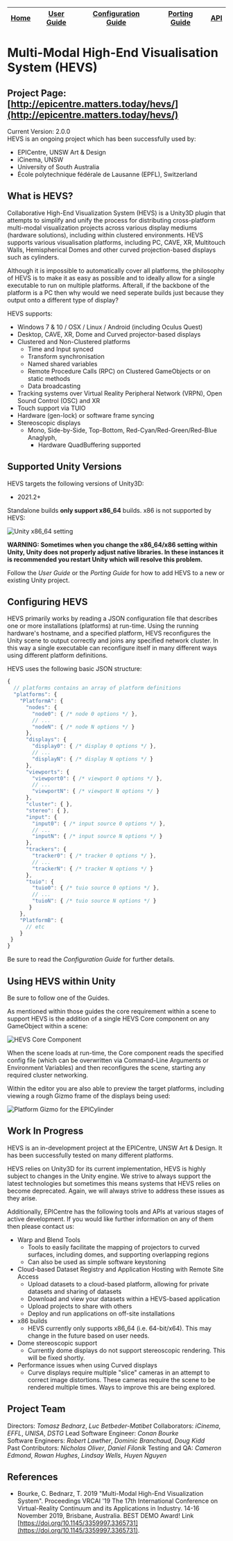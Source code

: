 | [Home](https://github.com/EPICentreUNSW/hevs/) | [User Guide](Documentation~/UserGuide.md) | [Configuration Guide](Documentation~/ConfigGuide.md) | [Porting Guide](Documentation~/PortingGuide.md) | [API](Documentation~/API.md) |
|-|-|-|-|-|
# Multi-Modal High-End Visualisation System (HEVS)
## Project Page: [http://epicentre.matters.today/hevs/](http://epicentre.matters.today/hevs/)

Current Version: 2.0.0  
HEVS is an ongoing project which has been successfully used by:

* EPICentre, UNSW Art & Design
* iCinema, UNSW
* University of South Australia
* École polytechnique fédérale de Lausanne (EPFL), Switzerland

## What is HEVS?

Collaborative High-End Visualization System (HEVS) is a Unity3D plugin that attempts to simplify and unify the process for distributing cross-platform multi-modal visualization projects across various display mediums (hardware solutions), including within clustered environments.
HEVS supports various visualisation platforms, including PC, CAVE, XR, Multitouch Walls, Hemispherical Domes and other curved projection-based displays such as cylinders.

Although it is impossible to automatically cover all platforms, the philosophy of HEVS is to make it as easy as possible and to ideally allow for a single executable to run on multiple platforms. Afterall, if the backbone of the platform is a PC then why would we need seperate builds just because they output onto a different type of display?

HEVS supports:

* Windows 7 & 10 / OSX / Linux / Android (including Oculus Quest)
* Desktop, CAVE, XR, Dome and Curved projector-based displays
* Clustered and Non-Clustered platforms
	* Time and Input synced
	* Transform synchronisation
	* Named shared variables
	* Remote Procedure Calls (RPC) on Clustered GameObjects or on static methods
    * Data broadcasting
* Tracking systems over Virtual Reality Peripheral Network (VRPN), Open Sound Control (OSC) and XR
* Touch support via TUIO
* Hardware (gen-lock) or software frame syncing
* Stereoscopic displays
  * Mono, Side-by-Side, Top-Bottom, Red-Cyan/Red-Green/Red-Blue Anaglyph, 
	* Hardware QuadBuffering supported

## Supported Unity Versions

HEVS targets the following versions of Unity3D:

* 2021.2+

Standalone builds **only support x86_64** builds. x86 is not supported by HEVS:

![Unity x86_64 setting](Documentation~/images/x86_64.png)

**WARNING: Sometimes when you change the x86_64/x86 setting within Unity, Unity does not properly adjust native libraries. In these instances it is recommended you restart Unity which will resolve this problem.**

Follow the *User Guide* or the *Porting Guide* for how to add HEVS to a new or existing Unity project.

## Configuring HEVS

HEVS primarily works by reading a JSON configuration file that describes one or more installations (platforms) at run-time. Using the running hardware's hostname, and a specified platform, HEVS reconfigures the Unity scene to output correctly and joins any specified network cluster.
In this way a single executable can reconfigure itself in many different ways using different platform definitions.

HEVS uses the following basic JSON structure:

```javascript
{
  // platforms contains an array of platform definitions
  "platforms": {
    "PlatformA": {
      "nodes": {
        "node0": { /* node 0 options */ },
        // ...
        "nodeN": { /* node N options */ }
      },
      "displays": {
        "display0": { /* display 0 options */ },
        // ...
        "displayN": { /* display N options */ }
      },
      "viewports": {
        "viewport0": { /* viewport 0 options */ },
        // ...
        "viewportN": { /* viewport N options */ }
      },
      "cluster": { },
      "stereo": { },
      "input": {
        "input0": { /* input source 0 options */ },
        // ...
        "inputN": { /* input source N options */ }
      },
      "trackers": {
        "tracker0": { /* tracker 0 options */ },
        // ...
        "trackerN": { /* tracker N options */ }
      },
      "tuio": {
        "tuio0": { /* tuio source 0 options */ },
        // ...
        "tuioN": { /* tuio source N options */ }
       }
    },
    "PlatformB": {
      // etc
    }
 }
}
```

Be sure to read the *Configuration Guide* for further details.

## Using HEVS within Unity

Be sure to follow one of the Guides.

As mentioned within those guides the core requirement within a scene to support HEVS is the addition of a single HEVS Core component on any GameObject within a scene:

![HEVS Core Component](Documentation~/images/hevs_core_component.png)

When the scene loads at run-time, the Core component reads the specified config file (which can be overwritten via Command-Line Arguments or Environment Variables) and then reconfigures the scene, starting any required cluster networking.

Within the editor you are also able to preview the target platforms, including viewing a rough Gizmo frame of the displays being used:

![Platform Gizmo for the EPICylinder](Documentation~/images/platformgizmos.png)

## Work In Progress

HEVS is an in-development project at the EPICentre, UNSW Art & Design. It has been successfully tested on many different platforms. 

HEVS relies on Unity3D for its current implementation, HEVS is highly subject to changes in the Unity engine. We strive to always support the latest technologies but sometimes this means systems that HEVS relies on become deprecated. Again, we will always strive to address these issues as they arise.

Additionally, EPICentre has the following tools and APIs at various stages of active development. If you would like further information on any of them then please contact us:

* Warp and Blend Tools
	* Tools to easily facilitate the mapping of projectors to curved surfaces, including domes, and supporting overlapping regions
	* Can also be used as simple software keystoning
* Cloud-based Dataset Registry and Application Hosting with Remote Site Access
	* Upload datasets to a cloud-based platform, allowing for private datasets and sharing of datasets
	* Download and view your datasets within a HEVS-based application
  * Upload projects to share with others
  * Deploy and run applications on off-site installations
* x86 builds
	* HEVS currently only supports x86_64 (i.e. 64-bit/x64). This may change in the future based on user needs.
* Dome stereoscopic support
	* Currently dome displays do not support stereoscopic rendering. This will be fixed shortly.
* Performance issues when using Curved displays
	* Curve displays require multiple "slice" cameras in an attempt to correct image distortions. These cameras require the scene to be rendered multiple times. Ways to improve this are being explored.
        
## Project Team

Directors: *Tomasz Bednarz*, *Luc Betbeder-Matibet*
Collaborators: *iCinema*, *EFFL*, *UNISA*, *DSTG*
Lead Software Engineer: *Conan Bourke*  
Software Engineers: *Robert Lawther*, *Dominic Branchaud*, *Doug Kidd*  
Past Contributors: *Nicholas Oliver*, *Daniel Filonik*
Testing and QA: *Cameron Edmond*, *Rowan Hughes*, *Lindsay Wells*, *Huyen Nguyen*

## References

* Bourke, C. Bednarz, T. 2019 "Multi-Modal High-End Visualization System". Proceedings VRCAI '19 The 17th International Conference on Virtual-Reality Continuum and its Applications in Industry. 14-16 November 2019, Brisbane, Australia. BEST DEMO Award! Link [https://doi.org/10.1145/3359997.3365731](https://doi.org/10.1145/3359997.3365731). 

